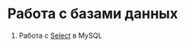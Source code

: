 # Работа с базами данных   
1. Работа с [Select](https://docs.google.com/spreadsheets/d/1tPOE_nxnr4V26fUPevXqj3flDMTW443jZZz2hWLWrw0/edit?usp=sharing) в MySQL   
